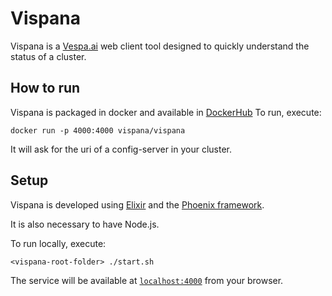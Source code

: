 # Vispana

Vispana is a [Vespa.ai](https://vespa.ai/) web client tool designed to quickly understand the status of a cluster.

## How to run

Vispana is packaged in docker and available in [DockerHub](https://hub.docker.com/r/vispana/vispana)
To run, execute:
```shell
docker run -p 4000:4000 vispana/vispana
```

It will ask for the uri of a config-server in your cluster.

## Setup

Vispana is developed using [Elixir](https://elixir-lang.org/) and the [Phoenix framework](https://www.phoenixframework.org/).

It is also necessary to have Node.js.

To run locally, execute:

```shell
<vispana-root-folder> ./start.sh
```

The service will be available at [`localhost:4000`](http://localhost:4000) from your browser.
